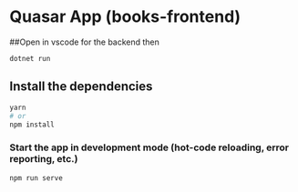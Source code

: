 # Quasar App (books-frontend)

##Open in vscode for the backend then
```
dotnet run
```

## Install the dependencies
```bash
yarn
# or
npm install
```

### Start the app in development mode (hot-code reloading, error reporting, etc.)
```bash
npm run serve
```





